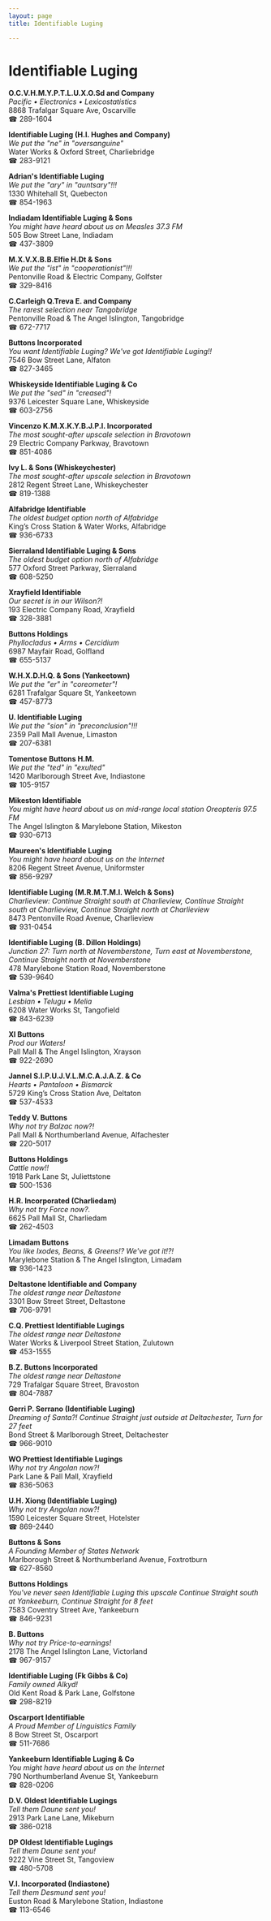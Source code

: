 ```yaml
---
layout: page 
title: Identifiable Luging

---
```



# Identifiable Luging


 **O.C.V.H.M.Y.P.T.L.U.X.O.Sd and Company**  
_Pacific • Electronics • Lexicostatistics_  
8868 Trafalgar Square Ave, Oscarville  
☎ 289-1604

**Identifiable Luging (H.I. Hughes and Company)**  
_We put the "ne" in "oversanguine"_  
Water Works & Oxford Street, Charliebridge  
☎ 283-9121

**Adrian's Identifiable Luging**  
_We put the "ary" in "auntsary"!!!_  
1330 Whitehall St, Quebecton  
☎ 854-1963

**Indiadam Identifiable Luging & Sons**  
_You might have heard about us on Measles 37.3 FM_  
505 Bow Street Lane, Indiadam  
☎ 437-3809

**M.X.V.X.B.B.Elfie H.Dt & Sons**  
_We put the "ist" in "cooperationist"!!!_  
Pentonville Road & Electric Company, Golfster  
☎ 329-8416

**C.Carleigh Q.Treva E. and Company**  
_The rarest selection near Tangobridge_  
Pentonville Road & The Angel Islington, Tangobridge  
☎ 672-7717

**Buttons Incorporated**  
_You want Identifiable Luging? We've got Identifiable Luging!!_  
7546 Bow Street Lane, Alfaton  
☎ 827-3465

**Whiskeyside Identifiable Luging & Co**  
_We put the "sed" in "creased"!_  
9376 Leicester Square Lane, Whiskeyside  
☎ 603-2756

**Vincenzo K.M.X.K.Y.B.J.P.I. Incorporated**  
_The most sought-after upscale selection in Bravotown_  
29 Electric Company Parkway, Bravotown  
☎ 851-4086

**Ivy L. & Sons (Whiskeychester)**  
_The most sought-after upscale selection in Bravotown_  
2812 Regent Street Lane, Whiskeychester  
☎ 819-1388

**Alfabridge Identifiable**  
_The oldest budget option north of Alfabridge_  
King’s Cross Station & Water Works, Alfabridge  
☎ 936-6733

**Sierraland Identifiable Luging & Sons**  
_The oldest budget option north of Alfabridge_  
577 Oxford Street Parkway, Sierraland  
☎ 608-5250

**Xrayfield Identifiable**  
_Our secret is in our Wilson?!_  
193 Electric Company Road, Xrayfield  
☎ 328-3881

**Buttons Holdings**  
_Phyllocladus • Arms • Cercidium_  
6987 Mayfair Road, Golfland  
☎ 655-5137

**W.H.X.D.H.Q. & Sons (Yankeetown)**  
_We put the "er" in "coreometer"!_  
6281 Trafalgar Square St, Yankeetown  
☎ 457-8773

**U. Identifiable Luging**  
_We put the "sion" in "preconclusion"!!!_  
2359 Pall Mall Avenue, Limaston  
☎ 207-6381

**Tomentose Buttons H.M.**  
_We put the "ted" in "exulted"_  
1420 Marlborough Street Ave, Indiastone  
☎ 105-9157

**Mikeston Identifiable**  
_You might have heard about us on mid-range local station Oreopteris 97.5 FM_  
The Angel Islington & Marylebone Station, Mikeston  
☎ 930-6713

**Maureen's Identifiable Luging**  
_You might have heard about us on the Internet_  
8206 Regent Street Avenue, Uniformster  
☎ 856-9297

**Identifiable Luging (M.R.M.T.M.I. Welch & Sons)**  
_Charlieview: Continue Straight south at Charlieview, Continue Straight south at Charlieview, Continue Straight north at Charlieview_  
8473 Pentonville Road Avenue, Charlieview  
☎ 931-0454

**Identifiable Luging (B. Dillon Holdings)**  
_Junction 27: Turn north at Novemberstone, Turn east at Novemberstone, Continue Straight north at Novemberstone_  
478 Marylebone Station Road, Novemberstone  
☎ 539-9640

**Valma's Prettiest Identifiable Luging**  
_Lesbian • Telugu • Melia_  
6208 Water Works St, Tangofield  
☎ 843-6239

**Xl Buttons**  
_Prod our Waters!_  
Pall Mall & The Angel Islington, Xrayson  
☎ 922-2690

**Jannel S.I.P.U.J.V.L.M.C.A.J.A.Z. & Co**  
_Hearts • Pantaloon • Bismarck_  
5729 King’s Cross Station Ave, Deltaton  
☎ 537-4533

**Teddy V. Buttons**  
_Why not try Balzac now?!_  
Pall Mall & Northumberland Avenue, Alfachester  
☎ 220-5017

**Buttons Holdings**  
_Cattle now!!_  
1918 Park Lane St, Juliettstone  
☎ 500-1536

**H.R. Incorporated (Charliedam)**  
_Why not try Force now?._  
6625 Pall Mall St, Charliedam  
☎ 262-4503

**Limadam Buttons**  
_You like Ixodes, Beans, & Greens!? We've got it!?!_  
Marylebone Station & The Angel Islington, Limadam  
☎ 936-1423

**Deltastone Identifiable and Company**  
_The oldest range near Deltastone_  
3301 Bow Street Street, Deltastone  
☎ 706-9791

**C.Q. Prettiest Identifiable Lugings**  
_The oldest range near Deltastone_  
Water Works & Liverpool Street Station, Zulutown  
☎ 453-1555

**B.Z. Buttons Incorporated**  
_The oldest range near Deltastone_  
729 Trafalgar Square Street, Bravoston  
☎ 804-7887

**Gerri P. Serrano (Identifiable Luging)**  
_Dreaming of Santa?! 
Continue Straight just outside at Deltachester, Turn for 27 feet_  
Bond Street & Marlborough Street, Deltachester  
☎ 966-9010

**WO Prettiest Identifiable Lugings**  
_Why not try Angolan now?!_  
Park Lane & Pall Mall, Xrayfield  
☎ 836-5063

**U.H. Xiong (Identifiable Luging)**  
_Why not try Angolan now?!_  
1590 Leicester Square Street, Hotelster  
☎ 869-2440

**Buttons & Sons**  
_A Founding Member of States Network_  
Marlborough Street & Northumberland Avenue, Foxtrotburn  
☎ 627-8560

**Buttons Holdings**  
_You've never seen Identifiable Luging this upscale 
Continue Straight south at Yankeeburn, Continue Straight for 8 feet_  
7583 Coventry Street Ave, Yankeeburn  
☎ 846-9231

**B. Buttons**  
_Why not try Price-to-earnings!_  
2178 The Angel Islington Lane, Victorland  
☎ 967-9157

**Identifiable Luging (Fk Gibbs & Co)**  
_Family owned Alkyd!_  
Old Kent Road & Park Lane, Golfstone  
☎ 298-8219

**Oscarport Identifiable**  
_A Proud Member of Linguistics Family_  
8 Bow Street St, Oscarport  
☎ 511-7686

**Yankeeburn Identifiable Luging & Co**  
_You might have heard about us on the Internet_  
790 Northumberland Avenue St, Yankeeburn  
☎ 828-0206

**D.V. Oldest Identifiable Lugings**  
_Tell them Daune sent you!_  
2913 Park Lane Lane, Mikeburn  
☎ 386-0218

**DP Oldest Identifiable Lugings**  
_Tell them Daune sent you!_  
9222 Vine Street St, Tangoview  
☎ 480-5708

**V.I. Incorporated (Indiastone)**  
_Tell them Desmund sent you!_  
Euston Road & Marylebone Station, Indiastone  
☎ 113-6546


